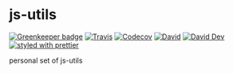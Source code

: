 # js-utils

[![Greenkeeper badge](https://badges.greenkeeper.io/JounQin/js-utils.svg)](https://greenkeeper.io/)
[![Travis](https://img.shields.io/travis/JounQin/js-utils.svg)](https://travis-ci.org/JounQin/js-utils)
[![Codecov](https://img.shields.io/codecov/c/github/JounQin/js-utils.svg)](https://codecov.io/gh/JounQin/js-utils)
[![David](https://img.shields.io/david/JounQin/js-utils.svg)](https://david-dm.org/JounQin/js-utils)
[![David Dev](https://img.shields.io/david/dev/JounQin/js-utils.svg)](https://david-dm.org/JounQin/js-utils?type=dev)
[![styled with prettier](https://img.shields.io/badge/styled_with-prettier-ff69b4.svg)](https://github.com/prettier/prettier)

personal set of js-utils
